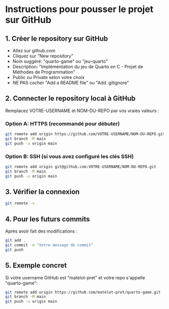 # Instructions pour pousser le projet sur GitHub

## 1. Créer le repository sur GitHub
- Allez sur github.com
- Cliquez sur "New repository"
- Nom suggéré: "quarto-game" ou "jeu-quarto"
- Description: "Implémentation du jeu de Quarto en C - Projet de Méthodes de Programmation"
- Public ou Private selon votre choix
- NE PAS cocher "Add a README file" ou "Add .gitignore"

## 2. Connecter le repository local à GitHub
Remplacez VOTRE-USERNAME et NOM-DU-REPO par vos vraies valeurs :

### Option A: HTTPS (recommandé pour débuter)
```bash
git remote add origin https://github.com/VOTRE-USERNAME/NOM-DU-REPO.git
git branch -M main
git push -u origin main
```

### Option B: SSH (si vous avez configuré les clés SSH)
```bash
git remote add origin git@github.com:VOTRE-USERNAME/NOM-DU-REPO.git
git branch -M main
git push -u origin main
```

## 3. Vérifier la connexion
```bash
git remote -v
```

## 4. Pour les futurs commits
Après avoir fait des modifications :
```bash
git add .
git commit -m "Votre message de commit"
git push
```

## 5. Exemple concret
Si votre username GitHub est "matelot-pret" et votre repo s'appelle "quarto-game":
```bash
git remote add origin https://github.com/matelot-pret/quarto-game.git
git branch -M main
git push -u origin main
```
